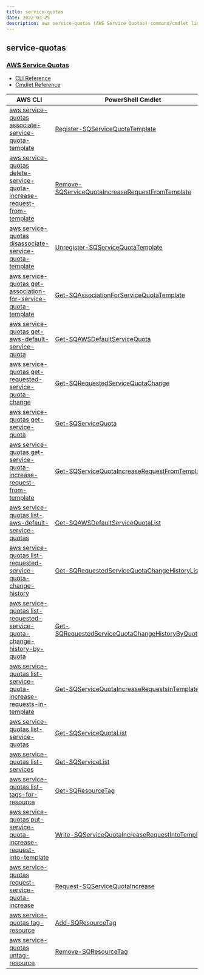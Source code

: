 ```yaml
---
title: service-quotas
date: 2022-03-25
description: aws service-quotas (AWS Service Quotas) command/cmdlet list.
---
```


## service-quotas

### [AWS Service Quotas](https://console.aws.amazon.com/servicequotas/)

* [CLI Reference](https://docs.aws.amazon.com/cli/latest/reference/service-quotas/index.html)
* [Cmdlet Reference](https://docs.aws.amazon.com/powershell/latest/reference/items/AWS_Service_Quotas_cmdlets.html)

|AWS CLI|PowerShell Cmdlet|
|----|----|
|[aws service-quotas associate-service-quota-template](https://docs.aws.amazon.com/cli/latest/reference/service-quotas/associate-service-quota-template.html)|[Register-SQServiceQuotaTemplate](https://docs.aws.amazon.com/powershell/latest/reference/items/Register-SQServiceQuotaTemplate.html)|
|[aws service-quotas delete-service-quota-increase-request-from-template](https://docs.aws.amazon.com/cli/latest/reference/service-quotas/delete-service-quota-increase-request-from-template.html)|[Remove-SQServiceQuotaIncreaseRequestFromTemplate](https://docs.aws.amazon.com/powershell/latest/reference/items/Remove-SQServiceQuotaIncreaseRequestFromTemplate.html)|
|[aws service-quotas disassociate-service-quota-template](https://docs.aws.amazon.com/cli/latest/reference/service-quotas/disassociate-service-quota-template.html)|[Unregister-SQServiceQuotaTemplate](https://docs.aws.amazon.com/powershell/latest/reference/items/Unregister-SQServiceQuotaTemplate.html)|
|[aws service-quotas get-association-for-service-quota-template](https://docs.aws.amazon.com/cli/latest/reference/service-quotas/get-association-for-service-quota-template.html)|[Get-SQAssociationForServiceQuotaTemplate](https://docs.aws.amazon.com/powershell/latest/reference/items/Get-SQAssociationForServiceQuotaTemplate.html)|
|[aws service-quotas get-aws-default-service-quota](https://docs.aws.amazon.com/cli/latest/reference/service-quotas/get-aws-default-service-quota.html)|[Get-SQAWSDefaultServiceQuota](https://docs.aws.amazon.com/powershell/latest/reference/items/Get-SQAWSDefaultServiceQuota.html)|
|[aws service-quotas get-requested-service-quota-change](https://docs.aws.amazon.com/cli/latest/reference/service-quotas/get-requested-service-quota-change.html)|[Get-SQRequestedServiceQuotaChange](https://docs.aws.amazon.com/powershell/latest/reference/items/Get-SQRequestedServiceQuotaChange.html)|
|[aws service-quotas get-service-quota](https://docs.aws.amazon.com/cli/latest/reference/service-quotas/get-service-quota.html)|[Get-SQServiceQuota](https://docs.aws.amazon.com/powershell/latest/reference/items/Get-SQServiceQuota.html)|
|[aws service-quotas get-service-quota-increase-request-from-template](https://docs.aws.amazon.com/cli/latest/reference/service-quotas/get-service-quota-increase-request-from-template.html)|[Get-SQServiceQuotaIncreaseRequestFromTemplate](https://docs.aws.amazon.com/powershell/latest/reference/items/Get-SQServiceQuotaIncreaseRequestFromTemplate.html)|
|[aws service-quotas list-aws-default-service-quotas](https://docs.aws.amazon.com/cli/latest/reference/service-quotas/list-aws-default-service-quotas.html)|[Get-SQAWSDefaultServiceQuotaList](https://docs.aws.amazon.com/powershell/latest/reference/items/Get-SQAWSDefaultServiceQuotaList.html)|
|[aws service-quotas list-requested-service-quota-change-history](https://docs.aws.amazon.com/cli/latest/reference/service-quotas/list-requested-service-quota-change-history.html)|[Get-SQRequestedServiceQuotaChangeHistoryList](https://docs.aws.amazon.com/powershell/latest/reference/items/Get-SQRequestedServiceQuotaChangeHistoryList.html)|
|[aws service-quotas list-requested-service-quota-change-history-by-quota](https://docs.aws.amazon.com/cli/latest/reference/service-quotas/list-requested-service-quota-change-history-by-quota.html)|[Get-SQRequestedServiceQuotaChangeHistoryByQuotaList](https://docs.aws.amazon.com/powershell/latest/reference/items/Get-SQRequestedServiceQuotaChangeHistoryByQuotaList.html)|
|[aws service-quotas list-service-quota-increase-requests-in-template](https://docs.aws.amazon.com/cli/latest/reference/service-quotas/list-service-quota-increase-requests-in-template.html)|[Get-SQServiceQuotaIncreaseRequestsInTemplateList](https://docs.aws.amazon.com/powershell/latest/reference/items/Get-SQServiceQuotaIncreaseRequestsInTemplateList.html)|
|[aws service-quotas list-service-quotas](https://docs.aws.amazon.com/cli/latest/reference/service-quotas/list-service-quotas.html)|[Get-SQServiceQuotaList](https://docs.aws.amazon.com/powershell/latest/reference/items/Get-SQServiceQuotaList.html)|
|[aws service-quotas list-services](https://docs.aws.amazon.com/cli/latest/reference/service-quotas/list-services.html)|[Get-SQServiceList](https://docs.aws.amazon.com/powershell/latest/reference/items/Get-SQServiceList.html)|
|[aws service-quotas list-tags-for-resource](https://docs.aws.amazon.com/cli/latest/reference/service-quotas/list-tags-for-resource.html)|[Get-SQResourceTag](https://docs.aws.amazon.com/powershell/latest/reference/items/Get-SQResourceTag.html)|
|[aws service-quotas put-service-quota-increase-request-into-template](https://docs.aws.amazon.com/cli/latest/reference/service-quotas/put-service-quota-increase-request-into-template.html)|[Write-SQServiceQuotaIncreaseRequestIntoTemplate](https://docs.aws.amazon.com/powershell/latest/reference/items/Write-SQServiceQuotaIncreaseRequestIntoTemplate.html)|
|[aws service-quotas request-service-quota-increase](https://docs.aws.amazon.com/cli/latest/reference/service-quotas/request-service-quota-increase.html)|[Request-SQServiceQuotaIncrease](https://docs.aws.amazon.com/powershell/latest/reference/items/Request-SQServiceQuotaIncrease.html)|
|[aws service-quotas tag-resource](https://docs.aws.amazon.com/cli/latest/reference/service-quotas/tag-resource.html)|[Add-SQResourceTag](https://docs.aws.amazon.com/powershell/latest/reference/items/Add-SQResourceTag.html)|
|[aws service-quotas untag-resource](https://docs.aws.amazon.com/cli/latest/reference/service-quotas/untag-resource.html)|[Remove-SQResourceTag](https://docs.aws.amazon.com/powershell/latest/reference/items/Remove-SQResourceTag.html)|

